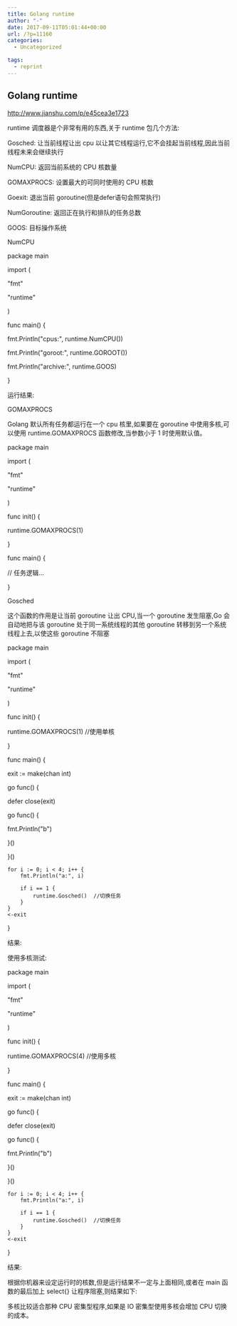 ```yaml
---
title: Golang runtime
author: "-"
date: 2017-09-11T05:01:44+00:00
url: /?p=11160
categories:
  - Uncategorized

tags:
  - reprint
---
```

## Golang runtime
http://www.jianshu.com/p/e45cea3e1723

runtime 调度器是个非常有用的东西,关于 runtime 包几个方法:

Gosched: 让当前线程让出 cpu 以让其它线程运行,它不会挂起当前线程,因此当前线程未来会继续执行

NumCPU: 返回当前系统的 CPU 核数量

GOMAXPROCS: 设置最大的可同时使用的 CPU 核数

Goexit: 退出当前 goroutine(但是defer语句会照常执行)

NumGoroutine: 返回正在执行和排队的任务总数

GOOS: 目标操作系统

NumCPU

package main

import (
      
"fmt"
      
"runtime"
  
)

func main() {
      
fmt.Println("cpus:", runtime.NumCPU())
      
fmt.Println("goroot:", runtime.GOROOT())
      
fmt.Println("archive:", runtime.GOOS)
  
}
  
运行结果: 

GOMAXPROCS

Golang 默认所有任务都运行在一个 cpu 核里,如果要在 goroutine 中使用多核,可以使用 runtime.GOMAXPROCS 函数修改,当参数小于 1 时使用默认值。

package main

import (
      
"fmt"
      
"runtime"
  
)

func init() {
      
runtime.GOMAXPROCS(1)
  
}

func main() {
      
// 任务逻辑...

}
  
Gosched

这个函数的作用是让当前 goroutine 让出 CPU,当一个 goroutine 发生阻塞,Go 会自动地把与该 goroutine 处于同一系统线程的其他 goroutine 转移到另一个系统线程上去,以使这些 goroutine 不阻塞

package main

import (
      
"fmt"
      
"runtime"
  
)

func init() {
      
runtime.GOMAXPROCS(1) //使用单核
  
}

func main() {
      
exit := make(chan int)
      
go func() {
          
defer close(exit)
          
go func() {
              
fmt.Println("b")
          
}()
      
}()

    for i := 0; i < 4; i++ {
        fmt.Println("a:", i)
    
        if i == 1 {
            runtime.Gosched()  //切换任务
        }
    }
    <-exit
    

}
  
结果: 

使用多核测试: 

package main

import (
      
"fmt"
      
"runtime"
  
)

func init() {
      
runtime.GOMAXPROCS(4) //使用多核
  
}

func main() {
      
exit := make(chan int)
      
go func() {
          
defer close(exit)
          
go func() {
              
fmt.Println("b")
          
}()
      
}()

    for i := 0; i < 4; i++ {
        fmt.Println("a:", i)
    
        if i == 1 {
            runtime.Gosched()  //切换任务
        }
    }
    <-exit
    

}
  
结果: 

根据你机器来设定运行时的核数,但是运行结果不一定与上面相同,或者在 main 函数的最后加上 select{} 让程序阻塞,则结果如下: 

多核比较适合那种 CPU 密集型程序,如果是 IO 密集型使用多核会增加 CPU 切换的成本。